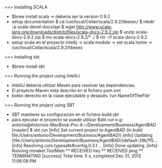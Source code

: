 === Installing SCALA

* $brew install scala -> deberia ser la version 0.9.2
* setup documentation
    $ cd /usr/local/Cellar/scala/2.9.2/libexec/
    $ mkdir -p scala-devel-docs/api
    $ wget http://www.scala-lang.org/downloads/distrib/files/scala-docs-2.9.2.zip
    $ unzip scala-docs-2.9.2.zip
    $ mv scala-docs-2.9.2/* ./
    $ rm -rf scala-docs-2.9.2
* setup scala en el proyecto intellij -> scala module -> set scala home -> /usr/local/Cellar/scala/2.9.2/libexec


=== Installing sbt

* $brew install sbt

=== Running the project using IntelliJ

* IntelliJ deberia utilizar Maven para resolver las dependencias.
* El proyecto Maven está descrito en el fichero pom.xml
* botón derecho en la clase ejecutable y después 'run NameOfTheFile'

=== Running the project using SBT

* SBT mantiene su configuración en el fichero build.sbt
* para ejecutar el proyecto se puede utilizar $sbt run
e.g:
  antonio@Antonios-MacBook-Pro-4:~/Development/Business/AgentBAD [master] $ sbt run
  [info] Set current project to AgentBAD (in build file:/Users/antonio/Development/Business/AgentBAD/)
  [info] Updating {file:/Users/antonio/Development/Business/AgentBAD/}default-28b7f5...
  [info] Resolving com.typesafe#config;0.3.1 ...
  [info] Done updating.
  [info] Running mmaker.TestMain
  ** RECEIVED hey
  ** RECEIVED ping
  ** TERMINATING
  [success] Total time: 5 s, completed Dec 31, 2012 11:06:09 PM
